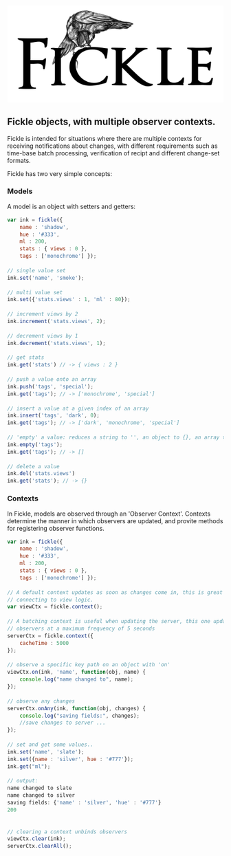 

<p align="center">
  <img src="https://github.com/pomke/fickle/blob/master/docs/fickle.png?raw=true" alt="Fickle Logo"/>
</p>

## Fickle objects, with multiple observer contexts.

Fickle is intended for situations where there are multiple contexts for 
receiving notifications about changes, with different requirements such
as time-base batch processing, verification of recipt and different change-set
formats.

Fickle has two very simple concepts: 

### Models 

A model is an object with setters and getters:

````javascript
var ink = fickle({
    name : 'shadow',
    hue : '#333',
    ml : 200,
    stats : { views : 0 },
    tags : ['monochrome'] });

// single value set
ink.set('name', 'smoke');

// multi value set
ink.set({'stats.views' : 1, 'ml' : 80});

// increment views by 2
ink.increment('stats.views', 2);

// decrement views by 1
ink.decrement('stats.views', 1);

// get stats
ink.get('stats') // -> { views : 2 }

// push a value onto an array
ink.push('tags', 'special');
ink.get('tags'); // -> ['monochrome', 'special']

// insert a value at a given index of an array
ink.insert('tags', 'dark', 0);
ink.get('tags'); // -> ['dark', 'monochrome', 'special']

// 'empty' a value: reduces a string to '', an object to {}, an array to []
ink.empty('tags');
ink.get('tags'); // -> []

// delete a value
ink.del('stats.views') 
ink.get('stats'); // -> {}
````

### Contexts

In Fickle, models are observed through an 'Observer Context'. Contexts 
determine the manner in which observers are updated, and provite methods
for registering observer functions.


````javascript 
var ink = fickle({
    name : 'shadow',
    hue : '#333',
    ml : 200,
    stats : { views : 0 },
    tags : ['monochrome'] });

// A default context updates as soon as changes come in, this is great for
// connecting to view logic.
var viewCtx = fickle.context(); 

// A batching context is useful when updating the server, this one updates
// observers at a maximum frequency of 5 seconds
serverCtx = fickle.context({
    cacheTime : 5000
});

// observe a specific key path on an object with 'on'
viewCtx.on(ink, 'name', function(obj, name) { 
    console.log("name changed to", name); 
});

// observe any changes
serverCtx.onAny(ink, function(obj, changes) { 
    console.log("saving fields:", changes); 
    //save changes to server ...
});

// set and get some values..
ink.set('name', 'slate');
ink.set({name : 'silver', hue : '#777'});
ink.get("ml");

// output:
name changed to slate
name changed to silver
saving fields: {'name' : 'silver', 'hue' : '#777'}
200


// clearing a context unbinds observers
viewCtx.clear(ink);
serverCtx.clearAll();
````

    
